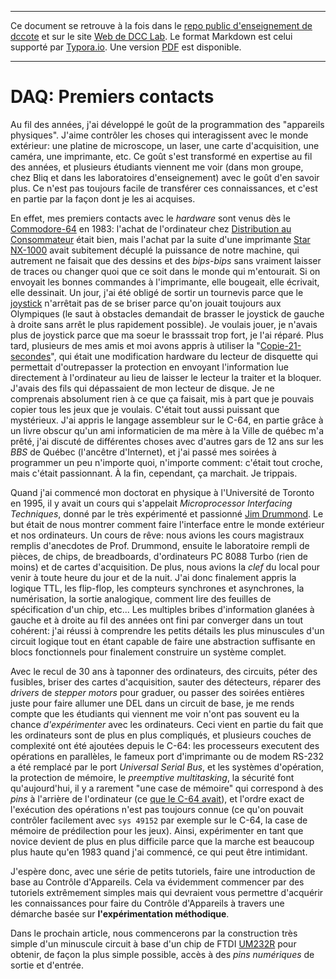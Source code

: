 ------

Ce document se retrouve à la fois dans le [repo public d'enseignement de dccote](https://github.com/dccote/Enseignement/blob/master/DAQ/Semaine-01.md) et sur le site [Web de DCC Lab](http://www.dcclab.ca/fr/francais-tutoriel-introduction-au-controle/).  Le format Markdown est celui supporté par [Typora.io](http://Typora.io). Une version [PDF](Semaine-01.pdf) est disponible.

------



# DAQ: Premiers contacts

Au fil des années, j'ai développé le goût de la programmation des "appareils physiques". J'aime contrôler les choses qui interagissent avec le monde extérieur: une platine de microscope, un laser, une carte d'acquisition,  une caméra, une imprimante, etc.  Ce goût s'est transformé en expertise au fil des années, et plusieurs étudiants viennent me voir (dans mon groupe, chez Bliq et dans les laboratoires d'enseignement) avec le goût d'en savoir plus.  Ce n'est pas toujours facile de transférer ces connaissances, et c'est en partie par la façon dont je les ai acquises.

En effet, mes premiers contacts avec le *hardware* sont venus dès le [Commodore-64](https://en.wikipedia.org/wiki/Commodore_64) en 1983: l'achat de l'ordinateur chez [Distribution au Consommateur](https://fr.wikipedia.org/wiki/Distribution_aux_consommateurs)  était bien, mais l'achat par la suite d'une imprimante [Star NX-1000](http://www.computerhistory.org/collections/catalog/102645920) avait subitement décuplé la puissance de notre machine, qui autrement ne faisait que des dessins et des *bips-bips* sans vraiment laisser de traces ou changer quoi que ce soit dans le monde qui m'entourait. Si on envoyait les bonnes commandes à l'imprimante, elle bougeait, elle écrivait, elle dessinait.  Un jour, j'ai été obligé de sortir un tournevis parce que le [joystick](https://www.s-config.com/repairing-wico-retro-gaming-joysticks/) n'arrêtait pas de se briser parce qu'on jouait toujours aux Olympiques (le saut à obstacles demandait de brasser le joystick de gauche à droite sans arrêt le plus rapidement possible). Je voulais jouer, je n'avais plus de joystick parce que ma soeur le brasssait trop fort, je l'ai réparé.  Plus tard, plusieurs de mes amis et moi avons appris à utiliser la "[Copie-21-secondes](http://www.c64copyprotection.com/21-second-backup/)", qui était une modification hardware du lecteur de disquette qui permettait d'outrepasser la protection en envoyant l'information lue directement à l'ordinateur au lieu de laisser le lecteur la traiter et la bloquer. J'avais des fils qui dépassaient de mon lecteur de disque. Je ne comprenais absolument rien à ce que ça faisait, mis à part que je pouvais copier tous les jeux que je voulais. C'était tout aussi puissant que mystérieux. J'ai appris le langage assembleur sur le C-64, en partie grâce à un livre obscur qu'un ami  informaticien de ma mère à la Ville de québec m'a prêté, j'ai discuté de différentes choses avec d'autres gars de 12 ans sur les *BBS* de Québec (l'ancêtre d'Internet), et j'ai passé mes soirées à programmer un peu n'importe quoi, n'importe comment: c'était tout croche, mais c'était passionnant. À la fin, cependant, ça marchait. Je trippais.

Quand j'ai commencé mon doctorat en physique à l'Université de Toronto en 1995, il y avait un cours qui s'appelait *Microprocessor Interfacing Techniques*, donné par le très expérimenté et passionné [Jim Drummond](https://www.dal.ca/faculty/science/physics/faculty-staff/Faculty/JamesDrummund.html). Le but était de nous montrer comment faire l'interface entre le monde extérieur et nos ordinateurs. Un cours de rêve: nous avions les cours magistraux remplis d'anecdotes de Prof. Drummond, ensuite le laboratoire rempli de pièces, de chips, de breadboards, d'ordinateurs PC 8088 Turbo (rien de moins) et de cartes d'acquisition.  De plus, nous avions la *clef* du local pour venir à toute heure du jour et de la nuit. J'ai donc finalement appris la logique TTL, les flip-flop, les compteurs synchrones et asynchrones, la numérisation, la sortie analogique, comment lire des feuilles de spécification d'un chip, etc...  Les multiples bribes d'information glanées à gauche et à droite au fil des années ont fini par converger dans un tout cohérent: j'ai réussi à comprendre les petits détails les plus minuscules d'un circuit logique tout en étant capable de faire une abstraction suffisante en blocs fonctionnels pour finalement construire un système complet.

Avec le recul de 30 ans à taponner des ordinateurs, des circuits, péter des fusibles, briser des cartes d'acquisition, sauter des détecteurs, réparer des *drivers* de *stepper motors* pour graduer, ou passer des soirées entières juste pour faire allumer une DEL dans un circuit de base, je me rends compte que les étudiants qui viennent me voir n'ont pas souvent eu la chance *d'expérimenter* avec les ordinateurs.  Ceci vient en partie du fait que les ordinateurs sont de plus en plus compliqués, et plusieurs couches de complexité ont été ajoutées depuis le C-64: les processeurs executent des opérations en parallèles, le fameux port d'imprimante ou de modem RS-232 a été remplacé par le port *Universal Serial Bus*, et les systèmes d'opération, la protection de mémoire, le *preemptive multitasking*, la sécurité font qu'aujourd'hui, il y a rarement "une case de mémoire" qui correspond à des *pins* à l'arrière de l'ordinateur (ce [que le C-64 avait](https://www.c64-wiki.com/wiki/User_Port)), et l'ordre exact de l'exécution des opérations n'est pas toujours connue (ce qu'on pouvait contrôler facilement avec `sys 49152` par exemple sur le C-64, la case de mémoire de prédilection pour les jeux). Ainsi, expérimenter en tant que novice devient de plus en plus difficile parce que la marche est beaucoup plus haute qu'en 1983 quand j'ai commencé, ce qui peut être intimidant.

J'espère donc, avec une série de petits tutoriels, faire une introduction de base au Contrôle d'Appareils. Cela va évidemment commencer par des tutoriels extrêmement simples mais qui devraient vous permettre d'acquérir les connaissances pour faire du Contrôle d'Appareils à travers une démarche basée sur **l'expérimentation méthodique**.

Dans le prochain article, nous commencerons par la construction très simple d'un minuscule circuit à base d'un chip de FTDI [UM232R](https://www.digikey.ca/product-detail/en/UM232R/768-1019-ND/1836397) pour obtenir, de façon la plus simple possible, accès à des *pins numériques* de sortie et d'entrée. 
